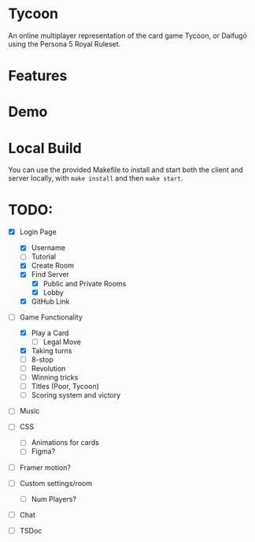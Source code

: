 # Tycoon

An online multiplayer representation of the card game Tycoon, or Daifugō using the Persona 5 Royal Ruleset.

# Features

# Demo

# Local Build

You can use the provided Makefile to install and start both the client and server locally, with `make install` and then `make start`.

# TODO:

- [x] Login Page

  - [x] Username
  - [ ] Tutorial
  - [x] Create Room
  - [x] Find Server
    - [x] Public and Private Rooms
    - [x] Lobby
  - [x] GitHub Link

- [ ] Game Functionality

  - [x] Play a Card
    - [ ] Legal Move
  - [x] Taking turns
  - [ ] 8-stop
  - [ ] Revolution
  - [ ] Winning tricks
  - [ ] Titles (Poor, Tycoon)
  - [ ] Scoring system and victory

- [ ] Music
- [ ] CSS

  - [ ] Animations for cards
  - [ ] Figma?

- [ ] Framer motion?
- [ ] Custom settings/room

  - [ ] Num Players?

- [ ] Chat
- [ ] TSDoc
